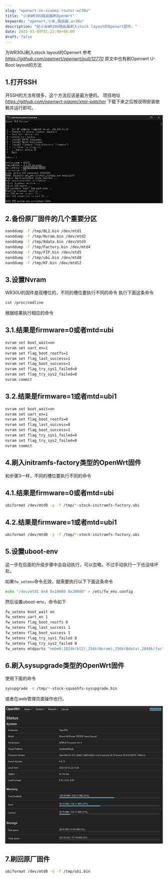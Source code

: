 ```yaml
---
slug: "openwrt-on-xiaomi-router-wr30u"
title: "小米WR30U路由器刷OpenWrt"
keywords: "openwrt,小米,路由器,wr30u"
description: "给小米WR30U路由器刷入stock layout的Openwrt固件。"
date: 2025-03-09T01:22:00+08:00
draft: false
---
```


为WR30U刷入stock layout的Openwrt
参考 *https://github.com/openwrt/openwrt/pull/12770*
原文中也有刷Openwrt U-Boot layout的方法

## 1.打开SSH

开SSH的方法有很多，这个方法应该是最方便的。
项目地址 *https://github.com/openwrt-xiaomi/xmir-patcher*
下载下来之后按说明安装依赖并运行即可。

![xmir-patcher](1.png)

## 2.备份原厂固件的几个重要分区

```sh
nanddump -f /tmp/BL2.bin /dev/mtd1
nanddump -f /tmp/Nvram.bin /dev/mtd2
nanddump -f /tmp/Bdata.bin /dev/mtd3
nanddump -f /tmp/Factory.bin /dev/mtd4
nanddump -f /tmp/FIP.bin /dev/mtd5
nanddump -f /tmp/ubi.bin /dev/mtd8
nanddump -f /tmp/KF.bin /dev/mtd12
```

## 3.设置Nvram

WR30U的固件是双槽位的，不同的槽位要执行不同的命令
执行下面这条命令

```sh
cat /proc/cmdline
```

根据结果执行相应的命令

## 3.1.结果是firmware=0或者mtd=ubi

```sh
nvram set boot_wait=on
nvram set uart_en=1
nvram set flag_boot_rootfs=1
nvram set flag_last_success=1
nvram set flag_boot_success=1
nvram set flag_try_sys1_failed=0
nvram set flag_try_sys2_failed=0
nvram commit
```

## 3.2.结果是firmware=1或者mtd=ubi1

```sh
nvram set boot_wait=on
nvram set uart_en=1
nvram set flag_boot_rootfs=0
nvram set flag_last_success=0
nvram set flag_boot_success=1
nvram set flag_try_sys1_failed=0
nvram set flag_try_sys2_failed=0
nvram commit
```

## 4.刷入initramfs-factory类型的OpenWrt固件

和步骤3一样，不同的槽位要执行不同的命令

## 4.1.结果是firmware=0或者mtd=ubi

```sh
ubiformat /dev/mtd9 -y -f /tmp/*-stock-initramfs-factory.ubi
```

## 4.2.结果是firmware=1或者mtd=ubi1

```sh
ubiformat /dev/mtd8 -y -f /tmp/*-stock-initramfs-factory.ubi
```

## 5.设置uboot-env

这一步在后面的升级步骤中会自动执行，可以忽略，不过手动执行一下也没啥坏处。

如果`fw_setenv`命令无效，就需要执行以下下面这条命令

```sh
echo "/dev/mtd1 0x0 0x10000 0x20000" > /etc/fw_env.config
```

然后设置uboot-env，命令如下

```sh
fw_setenv boot_wait on
fw_setenv uart_en 1
fw_setenv flag_boot_rootfs 0
fw_setenv flag_last_success 1
fw_setenv flag_boot_success 1
fw_setenv flag_try_sys1_failed 8
fw_setenv flag_try_sys2_failed 8
fw_setenv mtdparts "nmbm0:1024k(bl2),256k(Nvram),256k(Bdata),2048k(factory),2048k(fip),256k(crash),256k(crash_log),34816k(ubi),34816k(ubi1),32768k(overlay),12288k(data),256k(KF)"
```

## 6.刷入sysupgrade类型的OpenWrt固件

使用下面的命令

```sh
sysupgrade -n /tmp/*-stock-squashfs-sysupgrade.bin
```

或者在web管理页面操作也行。

![OpenWrt](2.png)

## 7.刷回原厂固件

```sh
ubiformat /dev/mtd8 -y -f /tmp/ubi.bin
```
